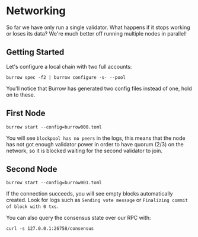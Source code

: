 # Networking

So far we have only run a single validator. What happens if it stops working or loses its data?
We're much better off running multiple nodes in parallel!

## Getting Started

Let's configure a local chain with two full accounts:

```shell
burrow spec -f2 | burrow configure -s- --pool
```

You'll notice that Burrow has generated two config files instead of one, hold on to these.


## First Node

```shell
burrow start --config=burrow000.toml
```

You will see `blockpool has no peers` in the logs, this means that the node has not got enough validator power in order to have 
quorum (2/3) on the network, so it is blocked waiting for the second validator to join.

## Second Node

```shell
burrow start --config=burrow001.toml
```

If the connection succeeds, you will see empty blocks automatically created.
Look for logs such as `Sending vote message` or `Finalizing commit of block with 0 txs`.

You can also query the consensus state over our RPC with:

```shell
curl -s 127.0.0.1:26758/consensus
```